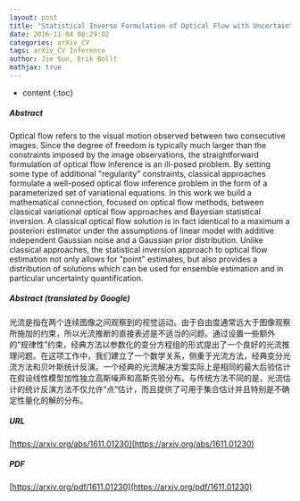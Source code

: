 ```yaml
---
layout: post
title: "Statistical Inverse Formulation of Optical Flow with Uncertainty Quantification"
date: 2016-11-04 00:29:02
categories: arXiv_CV
tags: arXiv_CV Inference
author: Jie Sun, Erik Bollt
mathjax: true
---
```


* content
{:toc}

##### Abstract
Optical flow refers to the visual motion observed between two consecutive images. Since the degree of freedom is typically much larger than the constraints imposed by the image observations, the straightforward formulation of optical flow inference is an ill-posed problem. By setting some type of additional "regularity" constraints, classical approaches formulate a well-posed optical flow inference problem in the form of a parameterized set of variational equations. In this work we build a mathematical connection, focused on optical flow methods, between classical variational optical flow approaches and Bayesian statistical inversion. A classical optical flow solution is in fact identical to a maximum a posteriori estimator under the assumptions of linear model with additive independent Gaussian noise and a Gaussian prior distribution. Unlike classical approaches, the statistical inversion approach to optical flow estimation not only allows for "point" estimates, but also provides a distribution of solutions which can be used for ensemble estimation and in particular uncertainty quantification.

##### Abstract (translated by Google)
光流是指在两个连续图像之间观察到的视觉运动。由于自由度通常远大于图像观察所施加的约束，所以光流推断的直接表述是不适当的问题。通过设置一些额外的“规律性”约束，经典方法以参数化的变分方程组的形式提出了一个良好的光流推理问题。在这项工作中，我们建立了一个数学关系，侧重于光流方法，经典变分光流方法和贝叶斯统计反演。一个经典的光流解决方案实际上是相同的最大后验估计在假设线性模型加性独立高斯噪声和高斯先验分布。与传统方法不同的是，光流估计的统计反演方法不仅允许“点”估计，而且提供了可用于集合估计并且特别是不确定性量化的解的分布。

##### URL
[https://arxiv.org/abs/1611.01230](https://arxiv.org/abs/1611.01230)

##### PDF
[https://arxiv.org/pdf/1611.01230](https://arxiv.org/pdf/1611.01230)


